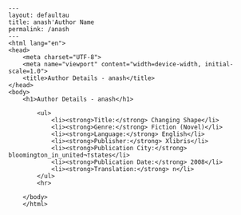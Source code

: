 
    ---
    layout: defaultau
    title: anash'Author Name 
    permalink: /anash
    ---
    <html lang="en">
    <head>
        <meta charset="UTF-8">
        <meta name="viewport" content="width=device-width, initial-scale=1.0">
        <title>Author Details - anash</title>
    </head>
    <body>
        <h1>Author Details - anash</h1>
        
            <ul>
                <li><strong>Title:</strong> Changing Shape</li>
                <li><strong>Genre:</strong> Fiction (Novel)</li>
                <li><strong>Language:</strong> English</li>
                <li><strong>Publisher:</strong> Xlibris</li>
                <li><strong>Publication City:</strong> bloomington_in_united¬†states</li>
                <li><strong>Publication Date:</strong> 2008</li>
                <li><strong>Translation:</strong> n</li>
            </ul>
            <hr>
            
        </body>
        </html>
        